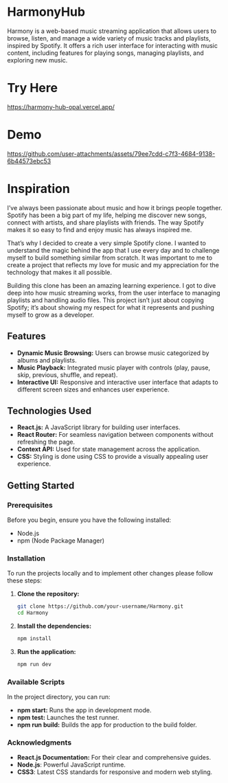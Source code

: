 # HarmonyHub

Harmony is a web-based music streaming application that allows users to browse, listen, and manage a wide variety of music tracks and playlists, inspired by Spotify. It offers a rich user interface for interacting with music content, including features for playing songs, managing playlists, and exploring new music.

# Try Here 
https://harmony-hub-opal.vercel.app/

# Demo

https://github.com/user-attachments/assets/79ee7cdd-c7f3-4684-9138-6b44573ebc53

# Inspiration
I’ve always been passionate about music and how it brings people together. Spotify has been a big part of my life, helping me discover new songs, connect with artists, and share playlists with friends. The way Spotify makes it so easy to find and enjoy music has always inspired me.

That’s why I decided to create a very simple Spotify clone. I wanted to understand the magic behind the app that I use every day and to challenge myself to build something similar from scratch. It was important to me to create a project that reflects my love for music and my appreciation for the technology that makes it all possible.

Building this clone has been an amazing learning experience. I got to dive deep into how music streaming works, from the user interface to managing playlists and handling audio files. This project isn’t just about copying Spotify; it’s about showing my respect for what it represents and pushing myself to grow as a developer.

## Features

- **Dynamic Music Browsing:** Users can browse music categorized by albums and playlists.
- **Music Playback:** Integrated music player with controls (play, pause, skip, previous, shuffle, and repeat).
- **Interactive UI:** Responsive and interactive user interface that adapts to different screen sizes and enhances user experience.

## Technologies Used

- **React.js:** A JavaScript library for building user interfaces.
- **React Router:** For seamless navigation between components without refreshing the page.
- **Context API:** Used for state management across the application.
- **CSS:** Styling is done using CSS to provide a visually appealing user experience.

## Getting Started

### Prerequisites

Before you begin, ensure you have the following installed:
- Node.js
- npm (Node Package Manager)

### Installation
To run the projects locally and to implement other changes please follow these steps:

1. **Clone the repository:**
   ```bash
   git clone https://github.com/your-username/Harmony.git
   cd Harmony

2. **Install the dependencies:**
   ```bash
   npm install

3. **Run the application:**
   ```bash
   npm run dev

### Available Scripts
In the project directory, you can run:

- **npm start:** Runs the app in development mode.
- **npm test:** Launches the test runner.
- **npm run build:** Builds the app for production to the build folder.

### Acknowledgments
- **React.js Documentation:** For their clear and comprehensive guides.
- **Node.js**: Powerful JavaScript runtime.
- **CSS3**: Latest CSS standards for responsive and modern web styling.
